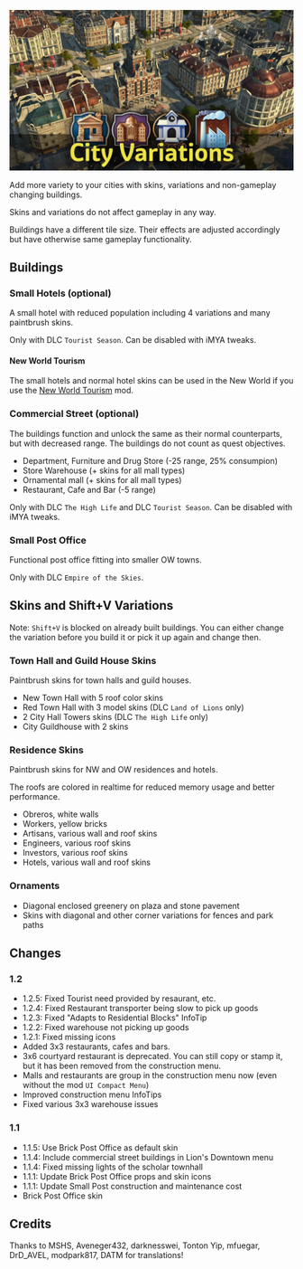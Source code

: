![](banner.jpg)

Add more variety to your cities with skins, variations and non-gameplay changing buildings.

Skins and variations do not affect gameplay in any way.

Buildings have a different tile size. Their effects are adjusted accordingly but have otherwise same gameplay functionality.

## Buildings

### Small Hotels (optional)

A small hotel with reduced population including 4 variations and many paintbrush skins.

Only with DLC `Tourist Season`.
Can be disabled with iMYA tweaks.

#### New World Tourism

The small hotels and normal hotel skins can be used in the New World if you use the [New World Tourism](https://github.com/anno-mods/New-World-Tourism) mod.

### Commercial Street (optional)

The buildings function and unlock the same as their normal counterparts, but with decreased range. The buildings do not count as quest objectives.

- Department, Furniture and Drug Store (-25 range, 25% consumpion)
- Store Warehouse (+ skins for all mall types)
- Ornamental mall (+ skins for all mall types)
- Restaurant, Cafe and Bar (-5 range)

Only with DLC `The High Life` and DLC `Tourist Season`.
Can be disabled with iMYA tweaks.

### Small Post Office

Functional post office fitting into smaller OW towns.

Only with DLC `Empire of the Skies`.

## Skins and Shift+V Variations

Note: `Shift+V` is blocked on already built buildings.
You can either change the variation before you build it or pick it up again and change then.

### Town Hall and Guild House Skins

Paintbrush skins for town halls and guild houses.

- New Town Hall with 5 roof color skins
- Red Town Hall with 3 model skins (DLC `Land of Lions` only)
- 2 City Hall Towers skins (DLC `The High Life` only)
- City Guildhouse with 2 skins

### Residence Skins

Paintbrush skins for NW and OW residences and hotels.

The roofs are colored in realtime for reduced memory usage and better performance.

- Obreros, white walls
- Workers, yellow bricks
- Artisans, various wall and roof skins
- Engineers, various roof skins
- Investors, various roof skins
- Hotels, various wall and roof skins

### Ornaments

- Diagonal enclosed greenery on plaza and stone pavement
- Skins with diagonal and other corner variations for fences and park paths

## Changes

### 1.2

- 1.2.5: Fixed Tourist need provided by resaurant, etc.
- 1.2.4: Fixed Restaurant transporter being slow to pick up goods
- 1.2.3: Fixed "Adapts to Residential Blocks" InfoTip
- 1.2.2: Fixed warehouse not picking up goods
- 1.2.1: Fixed missing icons
- Added 3x3 restaurants, cafes and bars.
- 3x6 courtyard restaurant is deprecated. You can still copy or stamp it, but it has been removed from the construction menu.
- Malls and restaurants are group in the construction menu now (even without the mod `UI Compact Menu`)
- Improved construction menu InfoTips
- Fixed various 3x3 warehouse issues

### 1.1

- 1.1.5: Use Brick Post Office as default skin
- 1.1.4: Include commercial street buildings in Lion's Downtown menu
- 1.1.4: Fixed missing lights of the scholar townhall
- 1.1.1: Update Brick Post Office props and skin icons
- 1.1.1: Update Small Post construction and maintenance cost
- Brick Post Office skin

## Credits

Thanks to MSHS, Aveneger432, darknesswei, Tonton Yip, mfuegar, DrD_AVEL, modpark817, DATM for translations!

